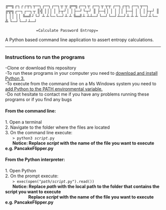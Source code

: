 ╔═╗┌┐┌┌┬┐┬─┐┌─┐┌─┐┬ ┬  ╔═╗┌─┐┬  ┌─┐┬ ┬┬  ┌─┐┌┬┐┌─┐┬─┐  ╔╦╗┌─┐┌─┐┬
║╣ │││ │ ├┬┘│ │├─┘└┬┘  ║  ├─┤│  │  │ ││  ├─┤ │ │ │├┬┘   ║ │ ││ ││
╚═╝┘└┘ ┴ ┴└─└─┘┴   ┴   ╚═╝┴ ┴┴─┘└─┘└─┘┴─┘┴ ┴ ┴ └─┘┴└─   ╩ └─┘└─┘┴─┘

                  =Calculate Password Entropy=

A Python based command line application to assert entropy calculations.

<hr>
<h3 id="help">Instructions to run the programs</h3>
-Clone or download this repository<br>
-To run these programs in your computer you need to <a href="https://www.python.org/downloads/">download and install Python 3.</a><br>
-To execute from the command line on a Ms Windows system you need to <a href="https://docs.python.org/2/using/windows.html">add Python to the PATH environmental variable.</a><br>
-Do not hesitate to contact me if you have any problems running these programs or if you find any bugs <br>

<h4>From the command line:</h4>
1. Open a terminal <br>
2. Navigate to the folder where the files are located <br>
3. On the command line execute: <br>
&nbsp &nbsp &nbsp <code>> python3 <i>script</i>.py </code> <br>
&nbsp &nbsp &nbsp <b>Notice: Replace <i>script</i> with the name of the file you want to execute e.g. PancakeFlipper.py</b> <br>

<h4>From the Python interpreter:</h4>
1. Open Python <br>
2. On the prompt execute: <br>
&nbsp &nbsp &nbsp <code>> exec(open("<i>path</i>/<i>script</i>.py").read())</code> <br>
&nbsp &nbsp &nbsp <b>Notice: Replace <i>path</i> with the local path to the folder that contains the script you want to execute</b> <br>
&nbsp &nbsp &nbsp &nbsp &nbsp &nbsp &nbsp &nbsp &nbsp &nbsp<b>Replace <i>script</i> with the name of the file you want to execute e.g. PancakeFlipper.py</b> <br>
<br>